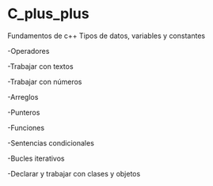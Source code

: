 # C_plus_plus
Fundamentos de c++
Tipos de datos, variables y constantes

-Operadores

-Trabajar con textos

-Trabajar con números

-Arreglos

-Punteros

-Funciones

-Sentencias condicionales

-Bucles iterativos

-Declarar y trabajar con clases y objetos
